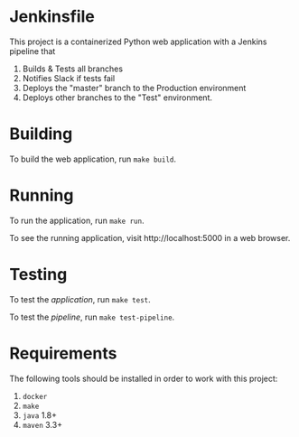 Jenkinsfile
==============================

This project is a containerized Python web application with a Jenkins pipeline that

1. Builds & Tests all branches
2. Notifies Slack if tests fail
3. Deploys the "master" branch to the Production environment
4. Deploys other branches to the "Test" environment.

Building
==============================

To build the web application, run `make build`.

Running
==============================

To run the application, run `make run`.

To see the running application, visit http://localhost:5000 in a web browser.

Testing
==============================

To test the _application_, run `make test`.

To test the _pipeline_, run `make test-pipeline`.

Requirements
==============================

The following tools should be installed in order to work with this project:

1. `docker`
2. `make`
3. `java` 1.8+
4. `maven` 3.3+
